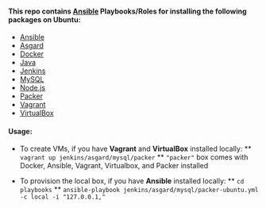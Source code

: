 
#### This repo contains [Ansible](http://www.ansible.com/) Playbooks/Roles for installing the following packages on Ubuntu:

* [Ansible](http://www.ansible.com/)
* [Asgard](https://github.com/Netflix/asgard)
* [Docker](https://www.docker.com/)
* [Java](http://www.oracle.com/technetwork/java/index.html)
* [Jenkins](http://jenkins-ci.org/)
* [MySQL](http://www.mysql.com/)
* [Node.js](http://nodejs.org/)
* [Packer](http://www.packer.io/)
* [Vagrant](http://www.vagrantup.com/)
* [VirtualBox](https://www.virtualbox.org/)

#### Usage:

* To create VMs, if you have **Vagrant** and **VirtualBox** installed locally:
** `vagrant up jenkins/asgard/mysql/packer`
** `"packer"` box comes with Docker, Ansible, Vagrant, Virtualbox, and Packer installed

* To provision the local box, if you have **Ansible** installed locally:
** `cd playbooks`
** `ansible-playbook jenkins/asgard/mysql/packer-ubuntu.yml -c local -i "127.0.0.1,"`
